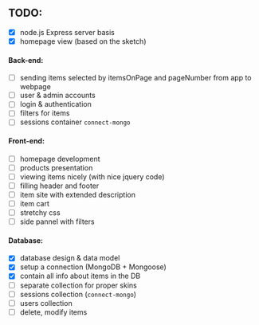 ## TODO:

- [x] node.js Express server basis
- [x] homepage view (based on the sketch)

#### Back-end:
- [ ] sending items selected by itemsOnPage and pageNumber from app to webpage
- [ ] user & admin accounts
- [ ] login & authentication
- [ ] filters for items
- [ ] sessions container `connect-mongo`

#### Front-end:
- [ ] homepage development
- [ ] products presentation
- [ ] viewing items nicely (with nice jquery code)
- [ ] filling header and footer
- [ ] item site with extended description
- [ ] item cart
- [ ] stretchy css
- [ ] side pannel with filters

#### Database:
- [x] database design & data model
- [x] setup a connection (MongoDB + Mongoose)
- [x] contain all info about items in the DB
- [ ] separate collection for proper skins
- [ ] sessions collection (`connect-mongo`)
- [ ] users collection
- [ ] delete, modify items
